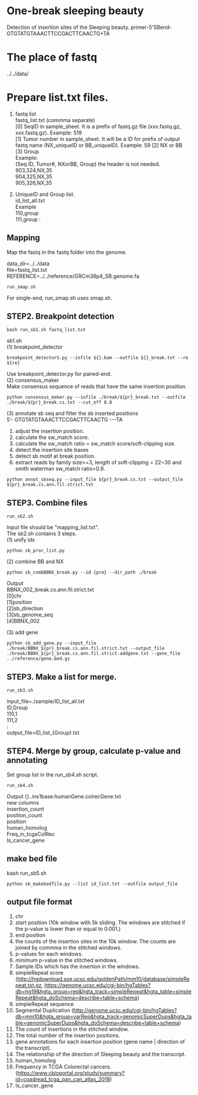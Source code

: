 # One-break sleeping beauty
Detection of insertion sites of the Sleeping beauty.
primer-5'SBend- GTGTATGTAAACTTCCGACTTCAACTG+TA

# The place of fastq
../../data/

# Prepare list.txt files.  
1. fastq list   
  fastq_list.txt (commma separate)    
  [0] SeqID in sample_sheet. It is a prefix of fastq.gz file (xxx.fastq.gz, xxx.fastq.gz). Example: 519  
  [1] Tumor number in sample_sheet. It will be a ID for prefix of output fastq name (NX_uniqueID or BB_uniqueID). Example: 59
  [2] NX or BB  
  [3] Group    
Example:  
(Seq ID,	Tumor#,	NXorBB,	Group) the header is not needed.
903,324,NX,35    
904,325,NX,35   
905,326,NX,35   

2. UniqueID and Group list.   
  id_list_all.txt   
  Example  
  110,group  
  111,group
  :

## Mapping
Map the fastq in the fastq folder into the genome.
  
data_dir=../../data  
file=fastq_list.txt  
REFERENCE=../../reference/GRCm38p4_SB.genome.fa
```
run_smap.sh  
```
For single-end, run_smap.sh uses smap.sh.      
   
## STEP2. Breakpoint detection
```
bash run_sb1.sh fastq_list.txt
```
sb1.sh  
(1) breakpoint_detector
```
breakpoint_detectorS.py --infile ${}.bam --outfile ${}_break.txt --re ${re}
```
Use breakpoint_detector.py for paired-end.    
(2) consensus_maker  
Make consensus sequence of reads that have the same insertion position.
```
python consensus_maker.py --infile ./break/${pr}_break.txt --outfile ./break/${pr}_break.cs.txt --cut_off 0.8
```
(3) annotate sb seq and filter the sb inserted positions  
5’- GTGTATGTAAACTTCCGACTTCAACTG ---TA  
1. adjust the insertion position.
2. calculate the sw_match score.
3. calculate the sw_match ratio = sw_match score/soft-clipping size.
4. detect the insertion site bases
5. detect sb motif at break position.
6. extract reads by family size>=3, length of soft-clipping = 22~30 and smith waterman sw_match ratio>0.9.
```
python annot_sbseq.py --input_file ${pr}_break.cs.txt --output_file ${pr}_break.cs.ann.fil.strict.txt
```
## STEP3. Combine files
```
run_sb2.sh
```
Input file should be "mapping_list.txt".  
The sb2.sh contains 3 steps.  
(1) unify ids   
```
python sb_proc_list.py
```
(2) combine BB and NX 
``` 
python sb_combBBNX_break.py --id {pre} --dir_path ./break
```
Output  
BBNX_002_break.cs.ann.fil.strict.txt   
[0]chr	  
[1]position	  
[2]sb_direction	  
[3]sb_genome_seq  
[4]BBNX_002  

(3) add gene  
``` 
python sb_add_gene.py --input_file ./break/BBNX_${pr}_break.cs.ann.fil.strict.txt --output_file ./break/BBNX_${pr}_break.cs.ann.fil.strict.addgene.txt --gene_file ../reference/gene.bed.gz
```

## STEP3. Make a list for merge.  
```
run_sb3.sh
```
input_file=./sample/ID_list_all.txt  
ID,Group  
110,1  
111,2  
:  
output_file=ID_list_{Group}.txt

## STEP4. Merge by group, calculate p-value and annotating
Set group list in the run_sb4.sh script.
```
run_sb4.sh 
```

Output {}..ins1base.humanGene.colrecGene.txt  
new columns  
insertion_count  
position_count  
position	  
human_homolog	 
Freq_in_tcgaColRec  	
Is_cancer_gene  

## make bed file
bash run_sb5.sh  
```
python sb_makebedfile.py --list id_list.txt --outfile output_file 
```

## output file format
1. chr
2. start position (10k window with 5k sliding. The windows are stitched if the p-value is lower than or equal to 0.001.)
3. end position
4. the counts of the insertion sites in the 10k window. The counts are joined by commma in the stitched windows.
5. p-values for each windows.
6. minimum p-value in the stitched windows.
7. Sample IDs which has the insertion in the windows.
8. simpleRepeat score (http://hgdownload.soe.ucsc.edu/goldenPath/mm10/database/simpleRepeat.txt.gz, https://genome.ucsc.edu/cgi-bin/hgTables?db=hg19&hgta_group=rep&hgta_track=simpleRepeat&hgta_table=simpleRepeat&hgta_doSchema=describe+table+schema)
9. simpleRepeat sequence 
10. Segmental Duplication	(http://genome.ucsc.edu/cgi-bin/hgTables?db=mm10&hgta_group=varRep&hgta_track=genomicSuperDups&hgta_table=genomicSuperDups&hgta_doSchema=describe+table+schema)
11. The count of insertions in the stitched window.
12. The total number of the insertion positions.	
13. gene annotations for each insertion position (gene name | direction of the transcript). 
14. The relationship of the direction of Sleeping beauty and the transcript.	
15. human_homolog	
16. Frequency in TCGA Colorectal cancers.	(https://www.cbioportal.org/study/summary?id=coadread_tcga_pan_can_atlas_2018)
17. Is_cancer_gene

